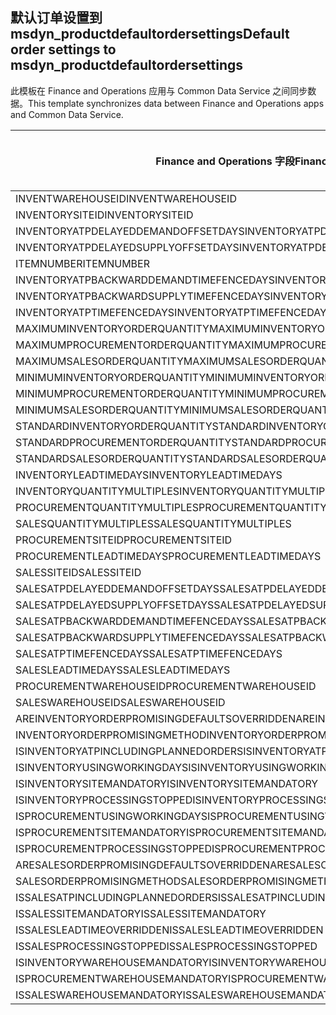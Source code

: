 ## <a name="default-order-settings-to-msdyn_productdefaultordersettings"></a><span data-ttu-id="ff843-101">默认订单设置到 msdyn_productdefaultordersettings</span><span class="sxs-lookup"><span data-stu-id="ff843-101">Default order settings to msdyn_productdefaultordersettings</span></span>

<span data-ttu-id="ff843-102">此模板在 Finance and Operations 应用与 Common Data Service 之间同步数据。</span><span class="sxs-lookup"><span data-stu-id="ff843-102">This template synchronizes data between Finance and Operations apps and Common Data Service.</span></span>

<span data-ttu-id="ff843-103">Finance and Operations 字段</span><span class="sxs-lookup"><span data-stu-id="ff843-103">Finance and Operations field</span></span> | <span data-ttu-id="ff843-104">映射类型</span><span class="sxs-lookup"><span data-stu-id="ff843-104">Map type</span></span> | <span data-ttu-id="ff843-105">其他 Dynamics 365 字段</span><span class="sxs-lookup"><span data-stu-id="ff843-105">Other Dynamics 365 field</span></span> | <span data-ttu-id="ff843-106">默认值</span><span class="sxs-lookup"><span data-stu-id="ff843-106">Default value</span></span>
---|---|---|---
<span data-ttu-id="ff843-107">INVENTWAREHOUSEID</span><span class="sxs-lookup"><span data-stu-id="ff843-107">INVENTWAREHOUSEID</span></span> | = | <span data-ttu-id="ff843-108">msdyn_inventorywarehouse.msdyn_warehouseidentifier</span><span class="sxs-lookup"><span data-stu-id="ff843-108">msdyn_inventorywarehouse.msdyn_warehouseidentifier</span></span> | 
<span data-ttu-id="ff843-109">INVENTORYSITEID</span><span class="sxs-lookup"><span data-stu-id="ff843-109">INVENTORYSITEID</span></span> | = | <span data-ttu-id="ff843-110">msdyn_inventorysite.msdyn_siteid</span><span class="sxs-lookup"><span data-stu-id="ff843-110">msdyn_inventorysite.msdyn_siteid</span></span> | 
<span data-ttu-id="ff843-111">INVENTORYATPDELAYEDDEMANDOFFSETDAYS</span><span class="sxs-lookup"><span data-stu-id="ff843-111">INVENTORYATPDELAYEDDEMANDOFFSETDAYS</span></span> | = | <span data-ttu-id="ff843-112">msdyn_inventoryatpdelayeddemandoffsetdays</span><span class="sxs-lookup"><span data-stu-id="ff843-112">msdyn_inventoryatpdelayeddemandoffsetdays</span></span> | 
<span data-ttu-id="ff843-113">INVENTORYATPDELAYEDSUPPLYOFFSETDAYS</span><span class="sxs-lookup"><span data-stu-id="ff843-113">INVENTORYATPDELAYEDSUPPLYOFFSETDAYS</span></span> | = | <span data-ttu-id="ff843-114">msdyn_inventoryatpdelayedsupplyoffsetdays</span><span class="sxs-lookup"><span data-stu-id="ff843-114">msdyn_inventoryatpdelayedsupplyoffsetdays</span></span> | 
<span data-ttu-id="ff843-115">ITEMNUMBER</span><span class="sxs-lookup"><span data-stu-id="ff843-115">ITEMNUMBER</span></span> | = | <span data-ttu-id="ff843-116">msdyn_itemnumber.msdyn_itemnumber</span><span class="sxs-lookup"><span data-stu-id="ff843-116">msdyn_itemnumber.msdyn_itemnumber</span></span> | 
<span data-ttu-id="ff843-117">INVENTORYATPBACKWARDDEMANDTIMEFENCEDAYS</span><span class="sxs-lookup"><span data-stu-id="ff843-117">INVENTORYATPBACKWARDDEMANDTIMEFENCEDAYS</span></span> | = | <span data-ttu-id="ff843-118">msdyn_inventoryatpbackwarddemandtimefencedays</span><span class="sxs-lookup"><span data-stu-id="ff843-118">msdyn_inventoryatpbackwarddemandtimefencedays</span></span> | 
<span data-ttu-id="ff843-119">INVENTORYATPBACKWARDSUPPLYTIMEFENCEDAYS</span><span class="sxs-lookup"><span data-stu-id="ff843-119">INVENTORYATPBACKWARDSUPPLYTIMEFENCEDAYS</span></span> | = | <span data-ttu-id="ff843-120">msdyn_inventoryatpbackwardsupplytimefencedays</span><span class="sxs-lookup"><span data-stu-id="ff843-120">msdyn_inventoryatpbackwardsupplytimefencedays</span></span> | 
<span data-ttu-id="ff843-121">INVENTORYATPTIMEFENCEDAYS</span><span class="sxs-lookup"><span data-stu-id="ff843-121">INVENTORYATPTIMEFENCEDAYS</span></span> | = | <span data-ttu-id="ff843-122">msdyn_inventoryatptimefencedays</span><span class="sxs-lookup"><span data-stu-id="ff843-122">msdyn_inventoryatptimefencedays</span></span> | 
<span data-ttu-id="ff843-123">MAXIMUMINVENTORYORDERQUANTITY</span><span class="sxs-lookup"><span data-stu-id="ff843-123">MAXIMUMINVENTORYORDERQUANTITY</span></span> | = | <span data-ttu-id="ff843-124">msdyn_maximuminventoryorderquantity</span><span class="sxs-lookup"><span data-stu-id="ff843-124">msdyn_maximuminventoryorderquantity</span></span> | 
<span data-ttu-id="ff843-125">MAXIMUMPROCUREMENTORDERQUANTITY</span><span class="sxs-lookup"><span data-stu-id="ff843-125">MAXIMUMPROCUREMENTORDERQUANTITY</span></span> | = | <span data-ttu-id="ff843-126">msdyn_maximumprocurementorderquantity</span><span class="sxs-lookup"><span data-stu-id="ff843-126">msdyn_maximumprocurementorderquantity</span></span> | 
<span data-ttu-id="ff843-127">MAXIMUMSALESORDERQUANTITY</span><span class="sxs-lookup"><span data-stu-id="ff843-127">MAXIMUMSALESORDERQUANTITY</span></span> | = | <span data-ttu-id="ff843-128">msdyn_maximumsalesorderquantity</span><span class="sxs-lookup"><span data-stu-id="ff843-128">msdyn_maximumsalesorderquantity</span></span> | 
<span data-ttu-id="ff843-129">MINIMUMINVENTORYORDERQUANTITY</span><span class="sxs-lookup"><span data-stu-id="ff843-129">MINIMUMINVENTORYORDERQUANTITY</span></span> | = | <span data-ttu-id="ff843-130">msdyn_minimuminventoryorderquantity</span><span class="sxs-lookup"><span data-stu-id="ff843-130">msdyn_minimuminventoryorderquantity</span></span> | 
<span data-ttu-id="ff843-131">MINIMUMPROCUREMENTORDERQUANTITY</span><span class="sxs-lookup"><span data-stu-id="ff843-131">MINIMUMPROCUREMENTORDERQUANTITY</span></span> | = | <span data-ttu-id="ff843-132">msdyn_minimumprocurementorderquantity</span><span class="sxs-lookup"><span data-stu-id="ff843-132">msdyn_minimumprocurementorderquantity</span></span> | 
<span data-ttu-id="ff843-133">MINIMUMSALESORDERQUANTITY</span><span class="sxs-lookup"><span data-stu-id="ff843-133">MINIMUMSALESORDERQUANTITY</span></span> | = | <span data-ttu-id="ff843-134">msdyn_minimumsalesorderquantity</span><span class="sxs-lookup"><span data-stu-id="ff843-134">msdyn_minimumsalesorderquantity</span></span> | 
<span data-ttu-id="ff843-135">STANDARDINVENTORYORDERQUANTITY</span><span class="sxs-lookup"><span data-stu-id="ff843-135">STANDARDINVENTORYORDERQUANTITY</span></span> | = | <span data-ttu-id="ff843-136">msdyn_standardinventoryorderquantity</span><span class="sxs-lookup"><span data-stu-id="ff843-136">msdyn_standardinventoryorderquantity</span></span> | 
<span data-ttu-id="ff843-137">STANDARDPROCUREMENTORDERQUANTITY</span><span class="sxs-lookup"><span data-stu-id="ff843-137">STANDARDPROCUREMENTORDERQUANTITY</span></span> | = | <span data-ttu-id="ff843-138">msdyn_standardprocurementorderquantity</span><span class="sxs-lookup"><span data-stu-id="ff843-138">msdyn_standardprocurementorderquantity</span></span> | 
<span data-ttu-id="ff843-139">STANDARDSALESORDERQUANTITY</span><span class="sxs-lookup"><span data-stu-id="ff843-139">STANDARDSALESORDERQUANTITY</span></span> | = | <span data-ttu-id="ff843-140">msdyn_standardsalesorderquantity</span><span class="sxs-lookup"><span data-stu-id="ff843-140">msdyn_standardsalesorderquantity</span></span> | 
<span data-ttu-id="ff843-141">INVENTORYLEADTIMEDAYS</span><span class="sxs-lookup"><span data-stu-id="ff843-141">INVENTORYLEADTIMEDAYS</span></span> | = | <span data-ttu-id="ff843-142">msdyn_inventoryleadtimedays</span><span class="sxs-lookup"><span data-stu-id="ff843-142">msdyn_inventoryleadtimedays</span></span> | 
<span data-ttu-id="ff843-143">INVENTORYQUANTITYMULTIPLES</span><span class="sxs-lookup"><span data-stu-id="ff843-143">INVENTORYQUANTITYMULTIPLES</span></span> | = | <span data-ttu-id="ff843-144">msdyn_inventoryquantitymultiples</span><span class="sxs-lookup"><span data-stu-id="ff843-144">msdyn_inventoryquantitymultiples</span></span> | 
<span data-ttu-id="ff843-145">PROCUREMENTQUANTITYMULTIPLES</span><span class="sxs-lookup"><span data-stu-id="ff843-145">PROCUREMENTQUANTITYMULTIPLES</span></span> | = | <span data-ttu-id="ff843-146">msdyn_procurementquantitymultiples</span><span class="sxs-lookup"><span data-stu-id="ff843-146">msdyn_procurementquantitymultiples</span></span> | 
<span data-ttu-id="ff843-147">SALESQUANTITYMULTIPLES</span><span class="sxs-lookup"><span data-stu-id="ff843-147">SALESQUANTITYMULTIPLES</span></span> | = | <span data-ttu-id="ff843-148">msdyn_salesquantitymultiples</span><span class="sxs-lookup"><span data-stu-id="ff843-148">msdyn_salesquantitymultiples</span></span> | 
<span data-ttu-id="ff843-149">PROCUREMENTSITEID</span><span class="sxs-lookup"><span data-stu-id="ff843-149">PROCUREMENTSITEID</span></span> | = | <span data-ttu-id="ff843-150">msdyn_procurementsite.msdyn_siteid</span><span class="sxs-lookup"><span data-stu-id="ff843-150">msdyn_procurementsite.msdyn_siteid</span></span> | 
<span data-ttu-id="ff843-151">PROCUREMENTLEADTIMEDAYS</span><span class="sxs-lookup"><span data-stu-id="ff843-151">PROCUREMENTLEADTIMEDAYS</span></span> | = | <span data-ttu-id="ff843-152">msdyn_procurementleadtimedays</span><span class="sxs-lookup"><span data-stu-id="ff843-152">msdyn_procurementleadtimedays</span></span> | 
<span data-ttu-id="ff843-153">SALESSITEID</span><span class="sxs-lookup"><span data-stu-id="ff843-153">SALESSITEID</span></span> | = | <span data-ttu-id="ff843-154">msdyn_salessite.msdyn_siteid</span><span class="sxs-lookup"><span data-stu-id="ff843-154">msdyn_salessite.msdyn_siteid</span></span> | 
<span data-ttu-id="ff843-155">SALESATPDELAYEDDEMANDOFFSETDAYS</span><span class="sxs-lookup"><span data-stu-id="ff843-155">SALESATPDELAYEDDEMANDOFFSETDAYS</span></span> | = | <span data-ttu-id="ff843-156">msdyn_salesatpdelayeddemandoffsetdays</span><span class="sxs-lookup"><span data-stu-id="ff843-156">msdyn_salesatpdelayeddemandoffsetdays</span></span> | 
<span data-ttu-id="ff843-157">SALESATPDELAYEDSUPPLYOFFSETDAYS</span><span class="sxs-lookup"><span data-stu-id="ff843-157">SALESATPDELAYEDSUPPLYOFFSETDAYS</span></span> | = | <span data-ttu-id="ff843-158">msdyn_salesatpdelayedsupplyoffsetdays</span><span class="sxs-lookup"><span data-stu-id="ff843-158">msdyn_salesatpdelayedsupplyoffsetdays</span></span> | 
<span data-ttu-id="ff843-159">SALESATPBACKWARDDEMANDTIMEFENCEDAYS</span><span class="sxs-lookup"><span data-stu-id="ff843-159">SALESATPBACKWARDDEMANDTIMEFENCEDAYS</span></span> | = | <span data-ttu-id="ff843-160">msdyn_salesatpbackwarddemandtimefencedays</span><span class="sxs-lookup"><span data-stu-id="ff843-160">msdyn_salesatpbackwarddemandtimefencedays</span></span> | 
<span data-ttu-id="ff843-161">SALESATPBACKWARDSUPPLYTIMEFENCEDAYS</span><span class="sxs-lookup"><span data-stu-id="ff843-161">SALESATPBACKWARDSUPPLYTIMEFENCEDAYS</span></span> | = | <span data-ttu-id="ff843-162">msdyn_salesatpbackwardsupplytimefencedays</span><span class="sxs-lookup"><span data-stu-id="ff843-162">msdyn_salesatpbackwardsupplytimefencedays</span></span> | 
<span data-ttu-id="ff843-163">SALESATPTIMEFENCEDAYS</span><span class="sxs-lookup"><span data-stu-id="ff843-163">SALESATPTIMEFENCEDAYS</span></span> | = | <span data-ttu-id="ff843-164">msdyn_salesatptimefencedays</span><span class="sxs-lookup"><span data-stu-id="ff843-164">msdyn_salesatptimefencedays</span></span> | 
<span data-ttu-id="ff843-165">SALESLEADTIMEDAYS</span><span class="sxs-lookup"><span data-stu-id="ff843-165">SALESLEADTIMEDAYS</span></span> | = | <span data-ttu-id="ff843-166">msdyn_salesleadtimedays</span><span class="sxs-lookup"><span data-stu-id="ff843-166">msdyn_salesleadtimedays</span></span> | 
<span data-ttu-id="ff843-167">PROCUREMENTWAREHOUSEID</span><span class="sxs-lookup"><span data-stu-id="ff843-167">PROCUREMENTWAREHOUSEID</span></span> | = | <span data-ttu-id="ff843-168">msdyn_procurementwarehouse.msdyn_warehouseidentifier</span><span class="sxs-lookup"><span data-stu-id="ff843-168">msdyn_procurementwarehouse.msdyn_warehouseidentifier</span></span> | 
<span data-ttu-id="ff843-169">SALESWAREHOUSEID</span><span class="sxs-lookup"><span data-stu-id="ff843-169">SALESWAREHOUSEID</span></span> | = | <span data-ttu-id="ff843-170">msdyn_saleswarehouse.msdyn_warehouseidentifier</span><span class="sxs-lookup"><span data-stu-id="ff843-170">msdyn_saleswarehouse.msdyn_warehouseidentifier</span></span> | 
<span data-ttu-id="ff843-171">AREINVENTORYORDERPROMISINGDEFAULTSOVERRIDDEN</span><span class="sxs-lookup"><span data-stu-id="ff843-171">AREINVENTORYORDERPROMISINGDEFAULTSOVERRIDDEN</span></span> | >< | <span data-ttu-id="ff843-172">msdyn_areinventoryorderdefaultsoverridden</span><span class="sxs-lookup"><span data-stu-id="ff843-172">msdyn_areinventoryorderdefaultsoverridden</span></span> | 
<span data-ttu-id="ff843-173">INVENTORYORDERPROMISINGMETHOD</span><span class="sxs-lookup"><span data-stu-id="ff843-173">INVENTORYORDERPROMISINGMETHOD</span></span> | >< | <span data-ttu-id="ff843-174">msdyn_inventoryorderpromisingmethod</span><span class="sxs-lookup"><span data-stu-id="ff843-174">msdyn_inventoryorderpromisingmethod</span></span> | 
<span data-ttu-id="ff843-175">ISINVENTORYATPINCLUDINGPLANNEDORDERS</span><span class="sxs-lookup"><span data-stu-id="ff843-175">ISINVENTORYATPINCLUDINGPLANNEDORDERS</span></span> | >< | <span data-ttu-id="ff843-176">msdyn_isinventoryatpincludingplannedorders</span><span class="sxs-lookup"><span data-stu-id="ff843-176">msdyn_isinventoryatpincludingplannedorders</span></span> | 
<span data-ttu-id="ff843-177">ISINVENTORYUSINGWORKINGDAYS</span><span class="sxs-lookup"><span data-stu-id="ff843-177">ISINVENTORYUSINGWORKINGDAYS</span></span> | >< | <span data-ttu-id="ff843-178">msdyn_isinventoryusingworkingdays</span><span class="sxs-lookup"><span data-stu-id="ff843-178">msdyn_isinventoryusingworkingdays</span></span> | 
<span data-ttu-id="ff843-179">ISINVENTORYSITEMANDATORY</span><span class="sxs-lookup"><span data-stu-id="ff843-179">ISINVENTORYSITEMANDATORY</span></span> | >< | <span data-ttu-id="ff843-180">msdyn_isinventorysitemandatory</span><span class="sxs-lookup"><span data-stu-id="ff843-180">msdyn_isinventorysitemandatory</span></span> | 
<span data-ttu-id="ff843-181">ISINVENTORYPROCESSINGSTOPPED</span><span class="sxs-lookup"><span data-stu-id="ff843-181">ISINVENTORYPROCESSINGSTOPPED</span></span> | >< | <span data-ttu-id="ff843-182">msdyn_isinventoryprocessingstopped</span><span class="sxs-lookup"><span data-stu-id="ff843-182">msdyn_isinventoryprocessingstopped</span></span> | 
<span data-ttu-id="ff843-183">ISPROCUREMENTUSINGWORKINGDAYS</span><span class="sxs-lookup"><span data-stu-id="ff843-183">ISPROCUREMENTUSINGWORKINGDAYS</span></span> | >< | <span data-ttu-id="ff843-184">msdyn_isprocurementusingworkingdays</span><span class="sxs-lookup"><span data-stu-id="ff843-184">msdyn_isprocurementusingworkingdays</span></span> | 
<span data-ttu-id="ff843-185">ISPROCUREMENTSITEMANDATORY</span><span class="sxs-lookup"><span data-stu-id="ff843-185">ISPROCUREMENTSITEMANDATORY</span></span> | >< | <span data-ttu-id="ff843-186">msdyn_isprocurementsitemandatory</span><span class="sxs-lookup"><span data-stu-id="ff843-186">msdyn_isprocurementsitemandatory</span></span> | 
<span data-ttu-id="ff843-187">ISPROCUREMENTPROCESSINGSTOPPED</span><span class="sxs-lookup"><span data-stu-id="ff843-187">ISPROCUREMENTPROCESSINGSTOPPED</span></span> | >< | <span data-ttu-id="ff843-188">msdyn_isprocurementprocessingstopped</span><span class="sxs-lookup"><span data-stu-id="ff843-188">msdyn_isprocurementprocessingstopped</span></span> | 
<span data-ttu-id="ff843-189">ARESALESORDERPROMISINGDEFAULTSOVERRIDDEN</span><span class="sxs-lookup"><span data-stu-id="ff843-189">ARESALESORDERPROMISINGDEFAULTSOVERRIDDEN</span></span> | >< | <span data-ttu-id="ff843-190">msdyn_aresalesorderdefaultsoverridden</span><span class="sxs-lookup"><span data-stu-id="ff843-190">msdyn_aresalesorderdefaultsoverridden</span></span> | 
<span data-ttu-id="ff843-191">SALESORDERPROMISINGMETHOD</span><span class="sxs-lookup"><span data-stu-id="ff843-191">SALESORDERPROMISINGMETHOD</span></span> | >< | <span data-ttu-id="ff843-192">msdyn_salesorderpromisingmethod</span><span class="sxs-lookup"><span data-stu-id="ff843-192">msdyn_salesorderpromisingmethod</span></span> | 
<span data-ttu-id="ff843-193">ISSALESATPINCLUDINGPLANNEDORDERS</span><span class="sxs-lookup"><span data-stu-id="ff843-193">ISSALESATPINCLUDINGPLANNEDORDERS</span></span> | >< | <span data-ttu-id="ff843-194">msdyn_issalesatpincludingplannedorders</span><span class="sxs-lookup"><span data-stu-id="ff843-194">msdyn_issalesatpincludingplannedorders</span></span> | 
<span data-ttu-id="ff843-195">ISSALESSITEMANDATORY</span><span class="sxs-lookup"><span data-stu-id="ff843-195">ISSALESSITEMANDATORY</span></span> | >< | <span data-ttu-id="ff843-196">msdyn_issalessitemandatory</span><span class="sxs-lookup"><span data-stu-id="ff843-196">msdyn_issalessitemandatory</span></span> | 
<span data-ttu-id="ff843-197">ISSALESLEADTIMEOVERRIDDEN</span><span class="sxs-lookup"><span data-stu-id="ff843-197">ISSALESLEADTIMEOVERRIDDEN</span></span> | >< | <span data-ttu-id="ff843-198">msdyn_issalesleadtimeoverridden</span><span class="sxs-lookup"><span data-stu-id="ff843-198">msdyn_issalesleadtimeoverridden</span></span> | 
<span data-ttu-id="ff843-199">ISSALESPROCESSINGSTOPPED</span><span class="sxs-lookup"><span data-stu-id="ff843-199">ISSALESPROCESSINGSTOPPED</span></span> | >< | <span data-ttu-id="ff843-200">msdyn_issalesprocessingstopped</span><span class="sxs-lookup"><span data-stu-id="ff843-200">msdyn_issalesprocessingstopped</span></span> | 
<span data-ttu-id="ff843-201">ISINVENTORYWAREHOUSEMANDATORY</span><span class="sxs-lookup"><span data-stu-id="ff843-201">ISINVENTORYWAREHOUSEMANDATORY</span></span> | >< | <span data-ttu-id="ff843-202">msdyn_isinventorywarehousemandatory</span><span class="sxs-lookup"><span data-stu-id="ff843-202">msdyn_isinventorywarehousemandatory</span></span> | 
<span data-ttu-id="ff843-203">ISPROCUREMENTWAREHOUSEMANDATORY</span><span class="sxs-lookup"><span data-stu-id="ff843-203">ISPROCUREMENTWAREHOUSEMANDATORY</span></span> | >< | <span data-ttu-id="ff843-204">msdyn_isprocurementwarehousemandatory</span><span class="sxs-lookup"><span data-stu-id="ff843-204">msdyn_isprocurementwarehousemandatory</span></span> | 
<span data-ttu-id="ff843-205">ISSALESWAREHOUSEMANDATORY</span><span class="sxs-lookup"><span data-stu-id="ff843-205">ISSALESWAREHOUSEMANDATORY</span></span> | >< | <span data-ttu-id="ff843-206">msdyn_issaleswarehousemandatory</span><span class="sxs-lookup"><span data-stu-id="ff843-206">msdyn_issaleswarehousemandatory</span></span> | 
